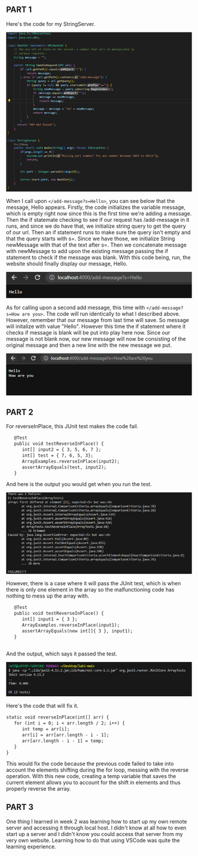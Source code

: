 <h2>PART 1</h2>

Here's the code for my StringServer.

![Image](code1.png)

When I call upon `</add-message?s=Hello>`, you can see below that the message, Hello appears. Firstly, the code initializes the variable message, which is empty
right now since this is the first time we're adding a message. Then the if statemate checking to see if our request has /add-message in it runs, and since we do have
that, we initialize string query to get the query of our url. Then an if statement runs to make sure the query isn't empty and that the query starts with s=. Since
we have those, we initialize String newMessage with that of the text after s=. Then we concatenate message with newMessage to add upon the existing message passing
the if statement to check if the message was blank. With this code being, run, the website should finally display our message, Hello. 

![Image](pic1.png)

As for calling upon a second add message, this time with `</add-message?s=How are you>`. The code will run identically to what I described above. However, remember that 
our message from last time will save. So message will initalize with value "Hello". However this time the if statement where it checks if message is blank will be put
into play here now. Since our message is not blank now, our new message will now be consisting of the original message and then a new line with the new message we put.

![Image](pic3.png)

<h2>PART 2</h2>

For reverseInPlace, this JUnit test makes the code fail. 

```
   @Test
   public void testReverseInPlace() {
      int[] input2 = { 3, 5, 6, 7 };
      int[] test = { 7, 6, 5, 3};
      ArrayExamples.reverseInPlace(input2);
      assertArrayEquals(test, input2);
   }
```
And here is the output you would get when you run the test. 

![Image](code6.png)

However, there is a case where it will pass the JUnit test, which is when there is only one element in the array so the malfunctioning code has nothing to mess up the
array with.

```
   @Test 
   public void testReverseInPlace() {
      int[] input1 = { 3 };
      ArrayExamples.reverseInPlace(input1);
      assertArrayEquals(new int[]{ 3 }, input1);
   }
   
```
And the output, which says it passed the test.

![Image](code5.png)

Here's the code that will fix it.

```
static void reverseInPlace(int[] arr) {
   for (int i = 0; i < arr.length / 2; i++) {
      int temp = arr[i];
      arr[i] = arr[arr.length - i - 1];
      arr[arr.length - i - 1] = temp;
   }
}
 ```
 This would fix the code because the previous code failed to take into account the elements shifting during the for loop, messing with the reverse operation.
 With this new code, creating a temp variable that saves the current element allows you to account for the shift in elements and thus properly reverse the array.
 
 <h2>PART 3</h2>
 
 One thing I learned in week 2 was learning how to start up my own remote server and accessing it through local host. I didn't know at all how to even start up
 a server and I didn't know you could access that server from my very own website. Learning how to do that using VSCode was quite the learning experience.
 
 
